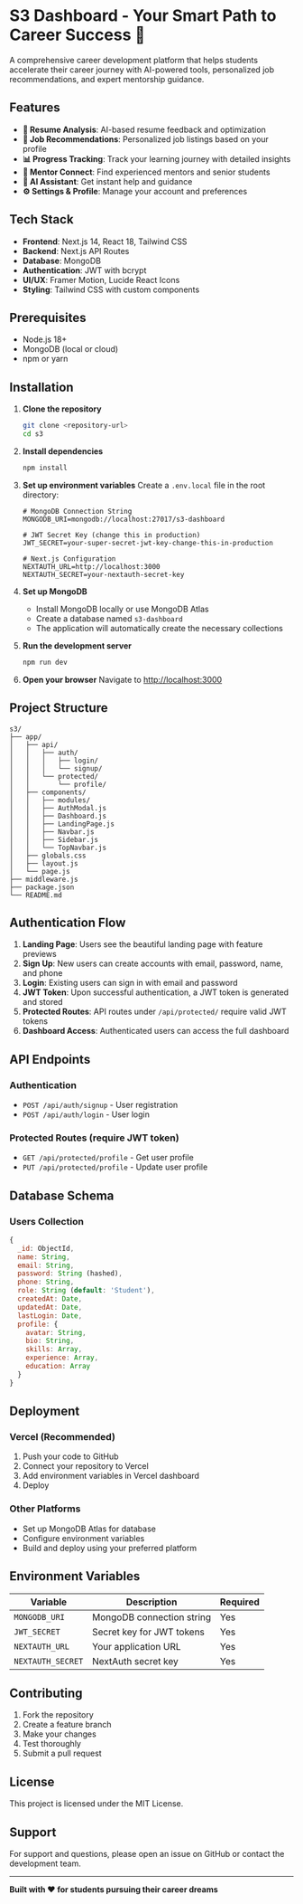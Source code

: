 # S3 Dashboard - Your Smart Path to Career Success 🚀

A comprehensive career development platform that helps students accelerate their career journey with AI-powered tools, personalized job recommendations, and expert mentorship guidance.

## Features

- **🎯 Resume Analysis**: AI-based resume feedback and optimization
- **💼 Job Recommendations**: Personalized job listings based on your profile
- **📊 Progress Tracking**: Track your learning journey with detailed insights
- **🤝 Mentor Connect**: Find experienced mentors and senior students
- **🤖 AI Assistant**: Get instant help and guidance
- **⚙️ Settings & Profile**: Manage your account and preferences

## Tech Stack

- **Frontend**: Next.js 14, React 18, Tailwind CSS
- **Backend**: Next.js API Routes
- **Database**: MongoDB
- **Authentication**: JWT with bcrypt
- **UI/UX**: Framer Motion, Lucide React Icons
- **Styling**: Tailwind CSS with custom components

## Prerequisites

- Node.js 18+ 
- MongoDB (local or cloud)
- npm or yarn

## Installation

1. **Clone the repository**
   ```bash
   git clone <repository-url>
   cd s3
   ```

2. **Install dependencies**
   ```bash
   npm install
   ```

3. **Set up environment variables**
   Create a `.env.local` file in the root directory:
   ```env
   # MongoDB Connection String
   MONGODB_URI=mongodb://localhost:27017/s3-dashboard
   
   # JWT Secret Key (change this in production)
   JWT_SECRET=your-super-secret-jwt-key-change-this-in-production
   
   # Next.js Configuration
   NEXTAUTH_URL=http://localhost:3000
   NEXTAUTH_SECRET=your-nextauth-secret-key
   ```

4. **Set up MongoDB**
   - Install MongoDB locally or use MongoDB Atlas
   - Create a database named `s3-dashboard`
   - The application will automatically create the necessary collections

5. **Run the development server**
   ```bash
   npm run dev
   ```

6. **Open your browser**
   Navigate to [http://localhost:3000](http://localhost:3000)

## Project Structure

```
s3/
├── app/
│   ├── api/
│   │   ├── auth/
│   │   │   ├── login/
│   │   │   └── signup/
│   │   └── protected/
│   │       └── profile/
│   ├── components/
│   │   ├── modules/
│   │   ├── AuthModal.js
│   │   ├── Dashboard.js
│   │   ├── LandingPage.js
│   │   ├── Navbar.js
│   │   ├── Sidebar.js
│   │   └── TopNavbar.js
│   ├── globals.css
│   ├── layout.js
│   └── page.js
├── middleware.js
├── package.json
└── README.md
```

## Authentication Flow

1. **Landing Page**: Users see the beautiful landing page with feature previews
2. **Sign Up**: New users can create accounts with email, password, name, and phone
3. **Login**: Existing users can sign in with email and password
4. **JWT Token**: Upon successful authentication, a JWT token is generated and stored
5. **Protected Routes**: API routes under `/api/protected/` require valid JWT tokens
6. **Dashboard Access**: Authenticated users can access the full dashboard

## API Endpoints

### Authentication
- `POST /api/auth/signup` - User registration
- `POST /api/auth/login` - User login

### Protected Routes (require JWT token)
- `GET /api/protected/profile` - Get user profile
- `PUT /api/protected/profile` - Update user profile

## Database Schema

### Users Collection
```javascript
{
  _id: ObjectId,
  name: String,
  email: String,
  password: String (hashed),
  phone: String,
  role: String (default: 'Student'),
  createdAt: Date,
  updatedAt: Date,
  lastLogin: Date,
  profile: {
    avatar: String,
    bio: String,
    skills: Array,
    experience: Array,
    education: Array
  }
}
```

## Deployment

### Vercel (Recommended)
1. Push your code to GitHub
2. Connect your repository to Vercel
3. Add environment variables in Vercel dashboard
4. Deploy

### Other Platforms
- Set up MongoDB Atlas for database
- Configure environment variables
- Build and deploy using your preferred platform

## Environment Variables

| Variable | Description | Required |
|----------|-------------|----------|
| `MONGODB_URI` | MongoDB connection string | Yes |
| `JWT_SECRET` | Secret key for JWT tokens | Yes |
| `NEXTAUTH_URL` | Your application URL | Yes |
| `NEXTAUTH_SECRET` | NextAuth secret key | Yes |

## Contributing

1. Fork the repository
2. Create a feature branch
3. Make your changes
4. Test thoroughly
5. Submit a pull request

## License

This project is licensed under the MIT License.

## Support

For support and questions, please open an issue on GitHub or contact the development team.

---

**Built with ❤️ for students pursuing their career dreams**
